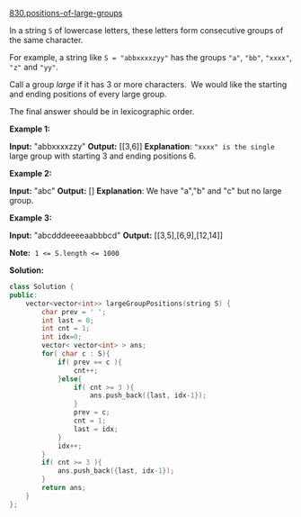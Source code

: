 [830.positions-of-large-groups](https://leetcode.com/problems/positions-of-large-groups/)  

In a string `S` of lowercase letters, these letters form consecutive groups of the same character.

For example, a string like `S = "abbxxxxzyy"` has the groups `"a"`, `"bb"`, `"xxxx"`, `"z"` and `"yy"`.

Call a group _large_ if it has 3 or more characters.  We would like the starting and ending positions of every large group.

The final answer should be in lexicographic order.

**Example 1:**

**Input:** "abbxxxxzzy"
**Output:** \[\[3,6\]\]
**Explanation**: `"xxxx" is the single` large group with starting  3 and ending positions 6.

**Example 2:**

**Input:** "abc"
**Output:** \[\]
**Explanation**: We have "a","b" and "c" but no large group.

**Example 3:**

**Input:** "abcdddeeeeaabbbcd"
**Output:** \[\[3,5\],\[6,9\],\[12,14\]\]

**Note:**  `1 <= S.length <= 1000`  



**Solution:**  

```cpp
class Solution {
public:
    vector<vector<int>> largeGroupPositions(string S) {
        char prev = ' ';
        int last = 0;
        int cnt = 1;
        int idx=0;
        vector< vector<int> > ans;
        for( char c : S){
            if( prev == c ){
                cnt++;
            }else{
                if( cnt >= 3 ){
                    ans.push_back({last, idx-1});
                }
                prev = c;
                cnt = 1;
                last = idx;
            }
            idx++;
        }
        if( cnt >= 3 ){
            ans.push_back({last, idx-1});
        }
        return ans;
    }
};
```
      